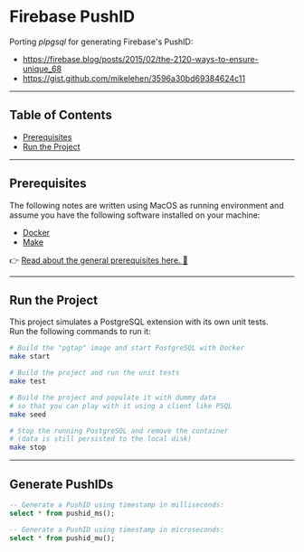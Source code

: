 # Firebase PushID

Porting _plpgsql_ for generating Firebase's PushID:

- https://firebase.blog/posts/2015/02/the-2120-ways-to-ensure-unique_68 
- https://gist.github.com/mikelehen/3596a30bd69384624c11

---

## Table of Contents

- [Prerequisites](#prerequisites)
- [Run the Project](#run-the-project)

---

## Prerequisites

The following notes are written using MacOS as running environment and assume you have the following software installed on your machine:

- [Docker][docker]
- [Make][make]

👉 [Read about the general prerequisites here. 🔗](../../README.md#prerequisites-for-running-the-examples)

---

## Run the Project

This project simulates a PostgreSQL extension with its own unit tests.  
Run the following commands to run it:

```bash
# Build the "pgtap" image and start PostgreSQL with Docker
make start

# Build the project and run the unit tests
make test

# Build the project and populate it with dummy data
# so that you can play with it using a client like PSQL
make seed

# Stop the running PostgreSQL and remove the container
# (data is still persisted to the local disk)
make stop
```

---

## Generate PushIDs

```sql
-- Generate a PushID using timestamp in milliseconds:
select * from pushid_ms();

-- Generate a PushID using timestamp in microseconds:
select * from pushid_mu();
```

[postgres]: https://www.postgresql.org/
[docker]: https://www.docker.com/
[make]: https://www.gnu.org/software/make/manual/make.html
